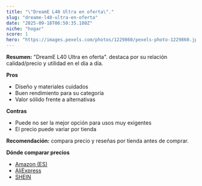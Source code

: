 ```yaml
---
title: "\"DreamE L40 Ultra en oferta\"."
slug: "dreame-l40-ultra-en-oferta"
date: "2025-09-18T06:50:35.180Z"
niche: "hogar"
score: 1
hero: "https://images.pexels.com/photos/1229860/pexels-photo-1229860.jpeg?auto=compress&cs=tinysrgb&fit=crop&h=627&w=1200&auto=compress&cs=tinysrgb&w=1200&h=675&fit=crop"
---
```


**Resumen:** "DreamE L40 Ultra en oferta". destaca por su relación calidad/precio y utilidad en el día a día.

**Pros**
- Diseño y materiales cuidados
- Buen rendimiento para su categoría
- Valor sólido frente a alternativas

**Contras**
- Puede no ser la mejor opción para usos muy exigentes
- El precio puede variar por tienda

**Recomendación:** compara precio y reseñas por tienda antes de comprar.

**Dónde comparar precios**
- [Amazon (ES)](https://www.amazon.es/s?k=%22DreamE%20L40%20Ultra%20en%20oferta%22.&tag=teknovashop25-21)
- [AliExpress](https://www.aliexpress.com/wholesale?SearchText=%22DreamE%20L40%20Ultra%20en%20oferta%22.)
- [SHEIN](https://www.shein.com/pdsearch/%22DreamE%20L40%20Ultra%20en%20oferta%22.)